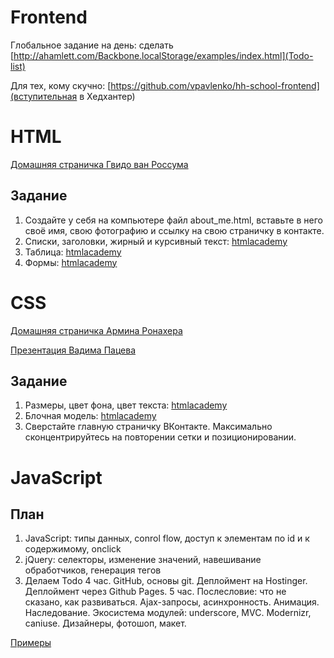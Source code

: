 Frontend
========

Глобальное задание на день: сделать [http://ahamlett.com/Backbone.localStorage/examples/index.html](Todo-list)

Для тех, кому скучно: [https://github.com/vpavlenko/hh-school-frontend](вступительная в Хедхантер)

HTML
====

[Домашняя страничка Гвидо ван Россума](https://github.com/vpavlenko/startup-engineering)

Задание
-------

1. Создайте у себя на компьютере файл about_me.html, вставьте в него своё имя, свою фотографию и ссылку на свою страничку в контакте.
2. Списки, заголовки, жирный и курсивный текст: [htmlacademy](http://htmlacademy.ru/courses/38/run/16)
3. Таблица: [htmlacademy](http://htmlacademy.ru/courses/39/run/9)
4. Формы: [htmlacademy](http://htmlacademy.ru/courses/46/run/11)

CSS
===

[Домашняя страничка Армина Ронахера](http://lucumr.pocoo.org/)

[Презентация Вадима Пацева](http://vpavlenko.github.io/YWDS-CSS/)

Задание
-------

1. Размеры, цвет фона, цвет текста: [htmlacademy](http://htmlacademy.ru/courses/41/run/15)
2. Блочная модель: [htmlacademy](http://htmlacademy.ru/courses/44/run/8)
3. Сверстайте главную страничку ВКонтакте. Максимально сконцентрируйтесь на повторении сетки и позиционировании.

JavaScript
==========

План
----

1. JavaScript: типы данных, conrol flow, доступ к элементам по id и к содержимому, onclick
2. jQuery: селекторы, изменение значений, навешивание обработчиков, генерация тегов
3. Делаем Todo
4 час. GitHub, основы git. Деплоймент на Hostinger. Деплоймент через Github Pages.
5 час. Послесловие: что не сказано, как развиваться. Ajax-запросы, асинхронность. Анимация. Наследование. Экосистема модулей: underscore, MVC. Modernizr, caniuse. Дизайнеры, фотошоп, макет.

[Примеры](https://github.com/vpavlenko/js-todo-task)